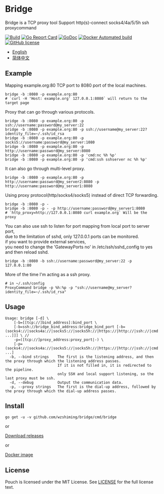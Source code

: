 # Bridge

Bridge is a TCP proxy tool Support http(s)-connect socks4/4a/5/5h ssh proxycommand

[![Build](https://github.com/wzshiming/bridge/actions/workflows/go-cross-build.yml/badge.svg)](https://github.com/wzshiming/bridge/actions/workflows/go-cross-build.yml)
[![Go Report Card](https://goreportcard.com/badge/github.com/wzshiming/bridge)](https://goreportcard.com/report/github.com/wzshiming/bridge)
[![GoDoc](https://godoc.org/github.com/wzshiming/bridge?status.svg)](https://godoc.org/github.com/wzshiming/bridge)
[![Docker Automated build](https://img.shields.io/docker/cloud/automated/wzshiming/bridge.svg)](https://hub.docker.com/r/wzshiming/bridge)
[![GitHub license](https://img.shields.io/github/license/wzshiming/bridge.svg)](https://github.com/wzshiming/bridge/blob/master/LICENSE)

- [English](https://github.com/wzshiming/bridge/blob/master/README.md)
- [简体中文](https://github.com/wzshiming/bridge/blob/master/README_cn.md)

## Example

Mapping example.org:80 TCP port to 8080 port of the local machines.  

``` shell
bridge -b :8080 -p example.org:80
# `curl -H 'Host: example.org' 127.0.0.1:8080` will return to the target page
```

Proxy that can go through various protocols.  

``` shell
bridge -b :8080 -p example.org:80 -p ssh://username:password@my_server:22
bridge -b :8080 -p example.org:80 -p ssh://username@my_server:22?identity_file=~/.ssh/id_rsa
bridge -b :8080 -p example.org:80 -p socks5://username:password@my_server:1080
bridge -b :8080 -p example.org:80 -p http://username:password@my_server:8080
bridge -b :8080 -p example.org:80 -p 'cmd:nc %h %p'
bridge -b :8080 -p example.org:80 -p 'cmd:ssh sshserver nc %h %p'
```

It can also go through multi-level proxy.  

``` shell
bridge -b :8080 -p example.org:80 -p http://username:password@my_server2:8080 -p http://username:password@my_server1:8080
```

Using proxy protocol(http/socks4/socks5) instead of direct TCP forwarding.  

``` shell
bridge -b :8080 -p -
bridge -b :8080 -p - -p http://username:password@my_server1:8080
# `http_proxy=http://127.0.0.1:8080 curl example.org` Will be the proxy
```

You can also use ssh to listen for port mapping from local port to server port,  
due to the limitation of sshd, only 127.0.0.1 ports can be monitored.  
if you want to provide external services,  
you need to change the 'GatewayPorts no' in /etc/ssh/sshd_config to yes  
and then reload sshd.  

``` shell
bridge -b :8080 -b ssh://username:password@my_server:22 -p 127.0.0.1:80
```

More of the time I'm acting as a ssh proxy.  

``` text
# in ~/.ssh/config
ProxyCommand bridge -p %h:%p -p "ssh://username@my_server?identity_file=~/.ssh/id_rsa"
```

## Usage

``` text
Usage: bridge [-d] \
	[-b=[[tcp://]bind_address]:bind_port \
	[-b=ssh://bridge_bind_address:bridge_bind_port [-b=(socks4://|socks4a://|socks5://|socks5h://|https://|http://|ssh://|cmd:)bridge_bind_address:bridge_bind_port ...]]] \ // 
	-p=([tcp://]proxy_address:proxy_port|-) \
	[-p=(socks4://|socks4a://|socks5://|socks5h://|https://|http://|ssh://|cmd:)bridge_proxy_address:bridge_proxy_port ...]
  -b, --bind strings    The first is the listening address, and then the proxy through which the listening address passes.
                        If it is not filled in, it is redirected to the pipeline.
                        only SSH and local support listening, so the last proxy must be ssh.
  -d, --debug           Output the communication data.
  -p, --proxy strings   The first is the dial-up address, followed by the proxy through which the dial-up address passes.
```

## Install

``` shell
go get -u -v github.com/wzshiming/bridge/cmd/bridge
```

or

[Download releases](https://github.com/wzshiming/bridge/releases)

or

[Docker image](https://hub.docker.com/r/wzshiming/bridge)

## License

Pouch is licensed under the MIT License. See [LICENSE](https://github.com/wzshiming/bridge/blob/master/LICENSE) for the full license text.
